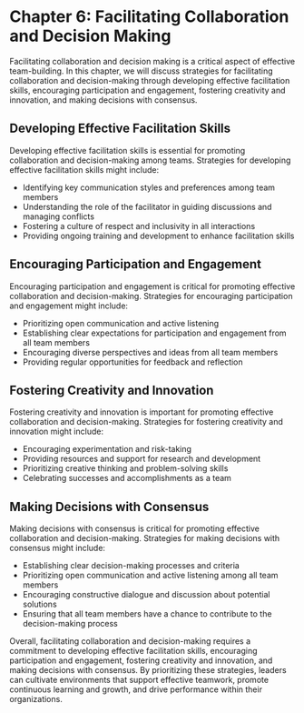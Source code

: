 Chapter 6: Facilitating Collaboration and Decision Making
=========================================================

Facilitating collaboration and decision making is a critical aspect of effective team-building. In this chapter, we will discuss strategies for facilitating collaboration and decision-making through developing effective facilitation skills, encouraging participation and engagement, fostering creativity and innovation, and making decisions with consensus.

Developing Effective Facilitation Skills
----------------------------------------

Developing effective facilitation skills is essential for promoting collaboration and decision-making among teams. Strategies for developing effective facilitation skills might include:

* Identifying key communication styles and preferences among team members
* Understanding the role of the facilitator in guiding discussions and managing conflicts
* Fostering a culture of respect and inclusivity in all interactions
* Providing ongoing training and development to enhance facilitation skills

Encouraging Participation and Engagement
----------------------------------------

Encouraging participation and engagement is critical for promoting effective collaboration and decision-making. Strategies for encouraging participation and engagement might include:

* Prioritizing open communication and active listening
* Establishing clear expectations for participation and engagement from all team members
* Encouraging diverse perspectives and ideas from all team members
* Providing regular opportunities for feedback and reflection

Fostering Creativity and Innovation
-----------------------------------

Fostering creativity and innovation is important for promoting effective collaboration and decision-making. Strategies for fostering creativity and innovation might include:

* Encouraging experimentation and risk-taking
* Providing resources and support for research and development
* Prioritizing creative thinking and problem-solving skills
* Celebrating successes and accomplishments as a team

Making Decisions with Consensus
-------------------------------

Making decisions with consensus is critical for promoting effective collaboration and decision-making. Strategies for making decisions with consensus might include:

* Establishing clear decision-making processes and criteria
* Prioritizing open communication and active listening among all team members
* Encouraging constructive dialogue and discussion about potential solutions
* Ensuring that all team members have a chance to contribute to the decision-making process

Overall, facilitating collaboration and decision-making requires a commitment to developing effective facilitation skills, encouraging participation and engagement, fostering creativity and innovation, and making decisions with consensus. By prioritizing these strategies, leaders can cultivate environments that support effective teamwork, promote continuous learning and growth, and drive performance within their organizations.

